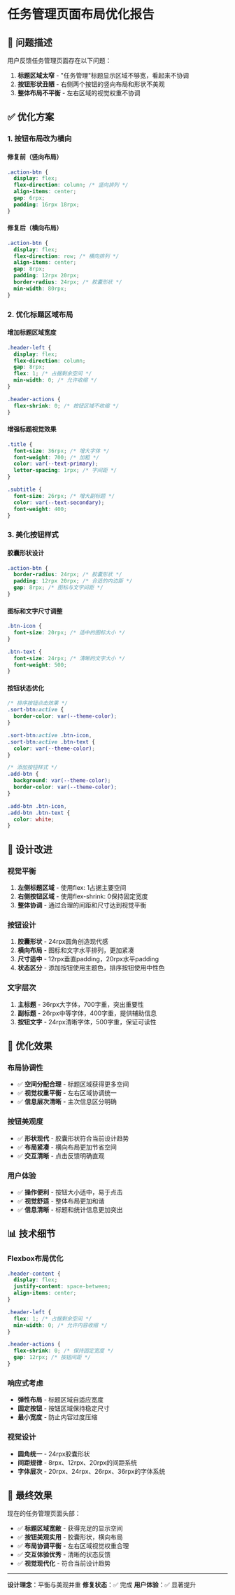# 任务管理页面布局优化报告

## 🚨 问题描述
用户反馈任务管理页面存在以下问题：
1. **标题区域太窄** - "任务管理"标题显示区域不够宽，看起来不协调
2. **按钮形状丑陋** - 右侧两个按钮的竖向布局和形状不美观
3. **整体布局不平衡** - 左右区域的视觉权重不协调

## ✅ 优化方案

### 1. 按钮布局改为横向
#### 修复前（竖向布局）
```css
.action-btn {
  display: flex;
  flex-direction: column; /* 竖向排列 */
  align-items: center;
  gap: 6rpx;
  padding: 16rpx 18rpx;
}
```

#### 修复后（横向布局）
```css
.action-btn {
  display: flex;
  flex-direction: row; /* 横向排列 */
  align-items: center;
  gap: 8rpx;
  padding: 12rpx 20rpx;
  border-radius: 24rpx; /* 胶囊形状 */
  min-width: 80rpx;
}
```

### 2. 优化标题区域布局
#### 增加标题区域宽度
```css
.header-left {
  display: flex;
  flex-direction: column;
  gap: 8rpx;
  flex: 1; /* 占据剩余空间 */
  min-width: 0; /* 允许收缩 */
}

.header-actions {
  flex-shrink: 0; /* 按钮区域不收缩 */
}
```

#### 增强标题视觉效果
```css
.title {
  font-size: 36rpx; /* 增大字体 */
  font-weight: 700; /* 加粗 */
  color: var(--text-primary);
  letter-spacing: 1rpx; /* 字间距 */
}

.subtitle {
  font-size: 26rpx; /* 增大副标题 */
  color: var(--text-secondary);
  font-weight: 400;
}
```

### 3. 美化按钮样式
#### 胶囊形状设计
```css
.action-btn {
  border-radius: 24rpx; /* 胶囊形状 */
  padding: 12rpx 20rpx; /* 合适的内边距 */
  gap: 8rpx; /* 图标与文字间距 */
}
```

#### 图标和文字尺寸调整
```css
.btn-icon {
  font-size: 20rpx; /* 适中的图标大小 */
}

.btn-text {
  font-size: 24rpx; /* 清晰的文字大小 */
  font-weight: 500;
}
```

#### 按钮状态优化
```css
/* 排序按钮点击效果 */
.sort-btn:active {
  border-color: var(--theme-color);
}

.sort-btn:active .btn-icon,
.sort-btn:active .btn-text {
  color: var(--theme-color);
}

/* 添加按钮样式 */
.add-btn {
  background: var(--theme-color);
  border-color: var(--theme-color);
}

.add-btn .btn-icon,
.add-btn .btn-text {
  color: white;
}
```

## 🎨 设计改进

### 视觉平衡
1. **左侧标题区域** - 使用flex: 1占据主要空间
2. **右侧按钮区域** - 使用flex-shrink: 0保持固定宽度
3. **整体协调** - 通过合理的间距和尺寸达到视觉平衡

### 按钮设计
1. **胶囊形状** - 24rpx圆角创造现代感
2. **横向布局** - 图标和文字水平排列，更加紧凑
3. **尺寸适中** - 12rpx垂直padding，20rpx水平padding
4. **状态区分** - 添加按钮使用主题色，排序按钮使用中性色

### 文字层次
1. **主标题** - 36rpx大字体，700字重，突出重要性
2. **副标题** - 26rpx中等字体，400字重，提供辅助信息
3. **按钮文字** - 24rpx清晰字体，500字重，保证可读性

## 🚀 优化效果

### 布局协调性
- ✅ **空间分配合理** - 标题区域获得更多空间
- ✅ **视觉权重平衡** - 左右区域协调统一
- ✅ **信息层次清晰** - 主次信息区分明确

### 按钮美观度
- ✅ **形状现代** - 胶囊形状符合当前设计趋势
- ✅ **布局紧凑** - 横向布局更加节省空间
- ✅ **交互清晰** - 点击反馈明确直观

### 用户体验
- ✅ **操作便利** - 按钮大小适中，易于点击
- ✅ **视觉舒适** - 整体布局更加和谐
- ✅ **信息清晰** - 标题和统计信息更加突出

## 📊 技术细节

### Flexbox布局优化
```css
.header-content {
  display: flex;
  justify-content: space-between;
  align-items: center;
}

.header-left {
  flex: 1; /* 占据剩余空间 */
  min-width: 0; /* 允许内容收缩 */
}

.header-actions {
  flex-shrink: 0; /* 保持固定宽度 */
  gap: 12rpx; /* 按钮间距 */
}
```

### 响应式考虑
- **弹性布局** - 标题区域自适应宽度
- **固定按钮** - 按钮区域保持稳定尺寸
- **最小宽度** - 防止内容过度压缩

### 视觉设计
- **圆角统一** - 24rpx胶囊形状
- **间距规律** - 8rpx、12rpx、20rpx的间距系统
- **字体层次** - 20rpx、24rpx、26rpx、36rpx的字体系统

## 🎯 最终效果

现在的任务管理页面头部：
- ✅ **标题区域宽敞** - 获得充足的显示空间
- ✅ **按钮美观实用** - 胶囊形状，横向布局
- ✅ **布局协调平衡** - 左右区域视觉权重合理
- ✅ **交互体验优秀** - 清晰的状态反馈
- ✅ **视觉现代化** - 符合当前设计趋势

---

**设计理念**：平衡与美观并重
**修复状态**：✅ 完成
**用户体验**：✅ 显著提升
